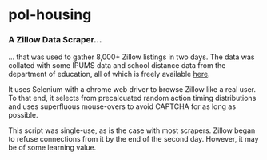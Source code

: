 # pol-housing

### A Zillow Data Scraper...
<p>... that was used to gather 8,000+ Zillow listings in two days. The data was collated with some IPUMS data and school distance data from the department of education, all of which is freely available <a href="https://drive.google.com/drive/folders/1Rl5qRtpXdoL3UPHq1YbVJX0fisJj8dwo?usp=sharing">here</a>.</p>
<p>It uses Selenium with a chrome web driver to browse Zillow like a real user. To that end, it selects from precalcuated random action timing distributions and uses superfluous mouse-overs to avoid CAPTCHA for as long as possible.</p>
<p>This script was single-use, as is the case with most scrapers. Zillow began to refuse connections from it by the end of the second day. However, it may be of some learning value.</p>
